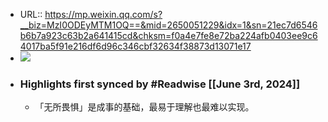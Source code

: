- URL:: https://mp.weixin.qq.com/s?__biz=MzI0ODEyMTM1OQ==&mid=2650051229&idx=1&sn=21ec7d6546b6b7a923c63b2a641415cd&chksm=f0a4e7fe8e72ba224afb0403ee9c64017ba5f91e216df6d96c346cbf32634f38873d13071e17
- ![](https://readwise-assets.s3.amazonaws.com/static/images/article0.00998d930354.png)
- ### Highlights first synced by #Readwise [[June 3rd, 2024]]
    - 「无所畏惧」是成事的基础，最易于理解也最难以实现。
